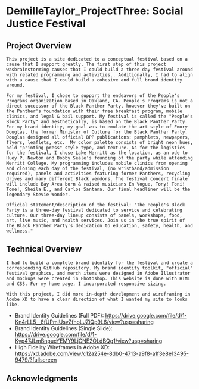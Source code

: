 # DemilleTaylor_ProjectThree: Social Justice Festival

 ## Project Overview
    This project is a site dedicated to a conceptual festival based on a cause that I support greatly. The first step of this project wasbrainstorming causes that I could build a three day festival around with related programming and activities.. Additionally, I had to align with a cause that I could build a cohesive and full brand identity around.

    For my festival, I chose to support the endeavors of the People's Programs organization based in Oakland, CA. People's Programs is not a direct successor of the Black Panther Party, however they've built on the Panther's foundation with their free breakfast program, mobile clinics, and legal & bail support. My festival is called the "People's Block Party" and aesthetically, is based on the Black Panther Party. For my brand identity, my goal was to emulate the art style of Emory Douglas, the former Minister of Culture for the Black Panther Party. Douglas designed all official BPP publications: pamphlets, newpapers, flyers, leaflets, etc.  My color palette consists of bright neon hues, bold "printing press" style type, and texture. As for the logistics for the festival, I chose Lake Merritt as the location, as an ode to Huey P. Newton and Bobby Seale's founding of the party while attending Merritt College. My programming includes mobile clinics from opening and closing each day of the festival, (no wristband/admission required), panels and activities featuring former Panthers, recycling drives and many different Black vendors. The festival concert finale will include Bay Area born & raised musicians En Vogue, Tony! Toni! Tone!, Sheila E., and Carlos Santana. Our final headliner will be the legendary Stevie Wonder.

    Official statement/description of the festival: "The People's Block Party is a three-day festival dedicated to service and celebrating culture. Our three-day lineup consists of panels, workshops, food, art, live music, and health services. Join us in the true spirit of the Black Panther Party's dedication to education, safety, health, and wellness."

 ## Technical Overview 

    I had to build a complete brand identity for the festival and create a corresponding GitHub repository. My brand identity toolkit, "official" festival graphics, and merch items were designed in Adobe Illustrator and mockups were created in Photoshop. This website is done with HTML and CSS. For my home page, I incorporated responsive sizing.
    
    With this project, I did more in-depth development and wireframing in Adobe XD to have a clear direction of what I wanted my site to looks like. 
   * Brand Identity Guidelines (Full PDF): https://drive.google.com/file/d/1-Kn4rLL5__8fUPmlUsyZfhoLJZiQp9L6/view?usp=sharing
   * Brand Identity Guidelines (Single Slide): https://drive.google.com/file/d/1-Kyp47JLmBnpucYEMY9LjCNE2OLdBQg1/view?usp=sharing
   * High Fidelity Wireframes in Adobe XD: https://xd.adobe.com/view/c12a254e-8db0-4713-a9f8-a1f3e8e13495-9479/?fullscreen

 ## Acknowledgments

    
